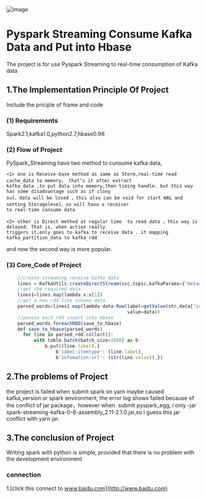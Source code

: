 ![image](http://images.cnitblog.com/i/607542/201403/141558148063393.gif)

Pyspark Streaming Consume Kafka Data and Put into Hbase  
===================================  
The project is for use Pyspark Streaming to real-time consumption of Kafka data<br />  
    
  
1.The Implementation Principle Of Project  
-----------------------------------  
Include the priciple of frame and code<br />   
    
### (1) Requirements  
Spark2.1,kafka1.0,python2.7,hbase0.98<br />
 
### (2) Flow of Project
PySpark_Streaming have two method to cunsume kafka data,<br />   

    <1> one is Receive-base method as same as Storm,real-time read cache_data to memory， that‘s it after extract  
    kafka_data ,to put data into memory,then timing handle. but this way has some disadvantage such as if clony   
    out，data will be losed ，this also can be void for start WAL and setting Storagelevel，so will hava a receiver 
    to real-time consume data
    
    <2> other is Direct method at regular time  to read data ，this way is delayed. That is, when action really
    triggers it,only goes to kafka to receive data . it mapping kafka_partition_data to kafka_rdd
and now the second way is more popular.<br />  

### (3) Core_Code of Project
```javascript
    //create streaming receive kafka data
    lines = KafkaUtils.createDirectStream(ssc,topic,kafkaParams={"metadata.broker.list":brokers})
    //get the required data
    lines1=lines.map(lambda x:x[1])
    //get a new rdd like schema data
    parsed_words=lines1.map(lambda data:Row(label=getValue(str,data["identity"]),
                                            value=data))
    //parese each rdd insert into hbase                                       
    parsed_words.foreachRDD(save_to_hbase)   
    def save_to_hbase(parsed_words)
      for line in parsed_rdd.collect():
          with table.batch(batch_size=1000) as b:
              b.put((line.label),{
                  b'label:itemtype': (line.label),
                  b'infomation:url': (str(line.value)),})
```
    
    
2.The problems of Project
-----------------------------------  
the project is failed when submit spark on yarn maybe caused kafka_version or spark environment,
the error log shows failed because of the conflict of jar package，however when  submit pyspark_egg,
i only -jar spark-streaming-kafka-0-8-assembly_2.11-2.1.0.jar,so i guess this jar conflict with yarn jar.
    
3.The conclusion of Project  
----------------------------------- 
Writing spark with python is simple, provided that there is no problem with the development environment

 
### connection 
1.[click this connect to www.baidu.com](http://www.baidu.com)
